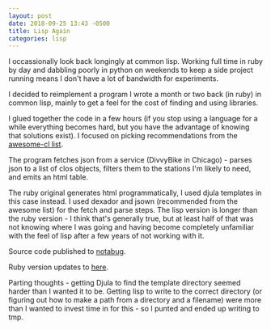 ```yaml
---
layout: post
date: 2018-09-25 13:43 -0500
title: Lisp Again
categories: lisp
---
```


I occassionally look back longingly at common lisp. Working full time in ruby by day and dabbling poorly in python on weekends to keep a side project running means I don't have a lot of bandwidth for experiments.

I decided to reimplement a program I wrote a month or two back (in ruby) in common lisp, mainly to get a feel for the cost of finding and using libraries.

I glued together the code in a few hours (if you stop using a language for a while everything becomes hard, but you have the advantage of knowing that solutions exist). I focused on picking recommendations from the [awesome-cl list](https://github.com/CodyReichert/awesome-cl).

The program fetches json from a service (DivvyBike in Chicago) - parses json to a list of clos objects, filters them to the stations I'm likely to need, and emits an html table.

The ruby original generates html programmatically, I used djula templates in this case instead. I used dexador and jsown (recommended from the awesome list) for the fetch and parse steps. The lisp version is longer than the ruby version - I think that's generally true, but at least half of that was not knowing where I was going and having become completely unfamiliar with the feel of lisp after a few years of not working with it.

Source code published to [notabug](https://notabug.org/djuber/divvy/).

Ruby version updates to [here](https://beta-reduction.com/divvy.html).

Parting thoughts - getting Djula to find the template directory seemed harder than I wanted it to be. Getting lisp to write to the correct directory (or figuring out how to make a path from a directory and a filename) were more than I wanted to invest time in for this - so I punted and ended up writing to tmp.
